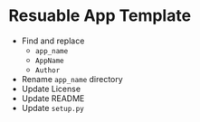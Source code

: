 # Resuable App Template

- Find and replace
  - `app_name`
  - `AppName`
  - `Author`
- Rename `app_name` directory
- Update License
- Update README
- Update `setup.py`
